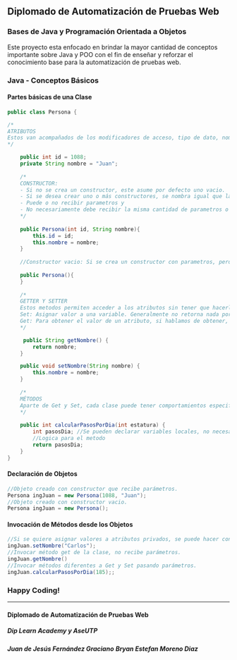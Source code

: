 ## Diplomado de Automatización de Pruebas Web

### Bases de Java y Programación Orientada a Objetos

Este proyecto esta enfocado en brindar la mayor cantidad de conceptos importante sobre Java y POO con el fin de enseñar y reforzar el conocimiento base para la automatización de pruebas web.

### Java - Conceptos Básicos

#### Partes básicas de una Clase

```java
public class Persona {

/*
ATRIBUTOS
Estos van acompañados de los modificadores de acceso, tipo de dato, nombre y asignación (opcional).
*/

	public int id = 1088;
    private String nombre = "Juan";
	
	/*
	CONSTRUCTOR: 
	- Si no se crea un constructor, este asume por defecto uno vacio.
	- Si se desea crear uno o más constructores, se nombra igual que la clase. 
	- Puede o no recibir parametros y 
	- No necesariamente debe recibir la misma cantidad de parametros o mismos tipos de datos declarados en los atributos.
	*/
	
	public Persona(int id, String nombre){
		this.id = id;
		this.nombre = nombre;
	}
	
	//Constructor vacio: Si se crea un constructor con parametros, pero se quiere tener el vacio, es importante declararlo, ya que Java ya no lo toma por defecto al existir uno previamente.
	
	public Persona(){
	}
	
	/*
	GETTER Y SETTER
	Estos metodos permiten acceder a los atributos sin tener que hacerlo de manera directa. De esta manera se pueden tener los atributos privados.
	Set: Asignar valor a una variable. Generalmente no retorna nada por lo que su tipo es "void".
	Get: Para obtener el valor de un atributo, si hablamos de obtener, claramente debe retornar un tipo de dato (String, int, Boolean, Clases, etc).
	*/

	 public String getNombre() {
        return nombre;
    }

    public void setNombre(String nombre) {
        this.nombre = nombre;
    }
	
	/*
	MÉTODOS
	Aparte de Get y Set, cada clase puede tener comportamientos especificos. Estos se declaran en la clase con la lógica, parametros y acciones correspondientes.
	*/
	
	public int calcularPasosPorDia(int estatura) {
        int pasosDia; //Se pueden declarar variables locales, no necesariamente como atributos.
		//Logica para el metodo
		return pasosDia;
    }
}
```

#### Declaración de Objetos
```java
//Objeto creado con constructor que recibe parámetros.
Persona ingJuan = new Persona(1088, "Juan"); 
//Objeto creado con constructor vacio.
Persona ingJuan = new Persona();
```

#### Invocación de Métodos desde los Objetos
```java
//Si se quiere asignar valores a atributos privados, se puede hacer con los set enviando parametros..
ingJuan.setNombre("Carlos");
//Invocar método get de la clase, no recibe parámetros.
ingJuan.getNombre()
//Invocar métodos diferentes a Get y Set pasando parámetros.
ingJuan.calcularPasosPorDia(185);;
```
### Happy Coding!


------------



#### Diplomado de Automatización de Pruebas Web
##### Dip Learn Academy y AseUTP
***Juan de Jesús Fernández Graciano***
***Bryan Estefan Moreno Diaz***